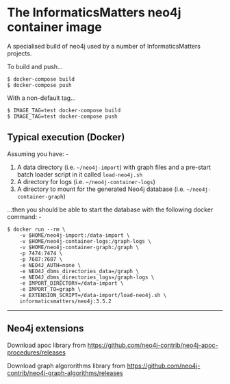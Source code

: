 # The InformaticsMatters neo4j container image
A specialised build of neo4j used by a number of InformaticsMatters projects.

To build and push...

    $ docker-compose build
    $ docker-compose push

With a non-default tag...

    $ IMAGE_TAG=test docker-compose build
    $ IMAGE_TAG=test docker-compose push

## Typical execution (Docker)
Assuming you have: -

1.  A data directory (i.e. `~/neo4j-import`) with graph files and a pre-start
    batch loader script in it called `load-neo4j.sh`
1.  A directory for logs (i.e. `~/neo4j-container-logs`)
1.  A directory to mount for the generated Neo4j database
    (i.e. `~/neo4j-container-graph`)

...then you should be able to start the database
with the following docker command: -

    $ docker run --rm \
        -v $HOME/neo4j-import:/data-import \
        -v $HOME/neo4j-container-logs:/graph-logs \
        -v $HOME/neo4j-container-graph:/graph \
        -p 7474:7474 \
        -p 7687:7687 \
        -e NEO4J_AUTH=none \
        -e NEO4J_dbms_directories_data=/graph \
        -e NEO4J_dbms_directories_logs=/graph-logs \
        -e IMPORT_DIRECTORY=/data-import \
        -e IMPORT_TO=graph \
        -e EXTENSION_SCRIPT=/data-import/load-neo4j.sh \
        informaticsmatters/neo4j:3.5.2
        
---

## Neo4j extensions

Download apoc library from https://github.com/neo4j-contrib/neo4j-apoc-procedures/releases

Download graph algororithms library from https://github.com/neo4j-contrib/neo4j-graph-algorithms/releases

